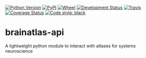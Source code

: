 [![Python Version](https://img.shields.io/pypi/pyversions/bg-atlasapi.svg)](https://pypi.org/project/bg-atlasapi)
[![PyPI](https://img.shields.io/pypi/v/bg-atlasapi.svg)](https://pypi.org/project/bg-atlasapi/)
[![Wheel](https://img.shields.io/pypi/wheel/bg-atlasapi.svg)](https://pypi.org/project/bg-atlasapi)
[![Development Status](https://img.shields.io/pypi/status/brainatlas-api.svg)](https://github.com/SainsburyWellcomeCentre/brainatlas-api)
[![Travis](https://img.shields.io/travis/com/brainglobe/brainatlas-api?label=Travis%20CI)](
    https://travis-ci.com/brainglobe/bg-atlasapi)
[![Coverage Status](https://coveralls.io/repos/github/brainglobe/brainatlas-api/badge.svg?branch=master)](https://coveralls.io/github/brainglobe/brainatlas-api?branch=master)
[![Code style: black](https://img.shields.io/badge/code%20style-black-000000.svg)](https://github.com/python/black)


# brainatlas-api
A lightweight python module to interact with atlases for systems neuroscience
